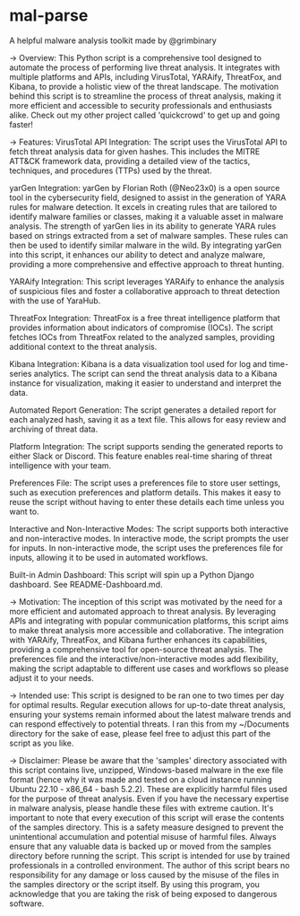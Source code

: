 # mal-parse
A helpful malware analysis toolkit made by @grimbinary

-> Overview: 
This Python script is a comprehensive tool designed to automate the process of performing live threat analysis. It integrates with multiple platforms and APIs, including VirusTotal, YARAify, ThreatFox, and Kibana, to provide a holistic view of the threat landscape. The motivation behind this script is to streamline the process of threat analysis, making it more efficient and accessible to security professionals and enthusiasts alike. Check out my other project called 'quickcrowd' to get up and going faster!

-> Features:
VirusTotal API Integration: The script uses the VirusTotal API to fetch threat analysis data for given hashes. This includes the MITRE ATT&CK framework data, providing a detailed view of the tactics, techniques, and procedures (TTPs) used by the threat.

yarGen Integration: yarGen by Florian Roth (@Neo23x0) is a open source tool in the cybersecurity field, designed to assist in the generation of YARA rules for malware detection. It excels in creating rules that are tailored to identify malware families or classes, making it a valuable asset in malware analysis. The strength of yarGen lies in its ability to generate YARA rules based on strings extracted from a set of malware samples. These rules can then be used to identify similar malware in the wild. By integrating yarGen into this script, it enhances our ability to detect and analyze malware, providing a more comprehensive and effective approach to threat hunting.

YARAify Integration: This script leverages YARAify to enhance the analysis of suspicious files and foster a collaborative approach to threat detection with the use of YaraHub.

ThreatFox Integration: ThreatFox is a free threat intelligence platform that provides information about indicators of compromise (IOCs). The script fetches IOCs from ThreatFox related to the analyzed samples, providing additional context to the threat analysis.

Kibana Integration: Kibana is a data visualization tool used for log and time-series analytics. The script can send the threat analysis data to a Kibana instance for visualization, making it easier to understand and interpret the data.

Automated Report Generation: The script generates a detailed report for each analyzed hash, saving it as a text file. This allows for easy review and archiving of threat data.

Platform Integration: The script supports sending the generated reports to either Slack or Discord. This feature enables real-time sharing of threat intelligence with your team.

Preferences File: The script uses a preferences file to store user settings, such as execution preferences and platform details. This makes it easy to reuse the script without having to enter these details each time unless you want to.

Interactive and Non-Interactive Modes: The script supports both interactive and non-interactive modes. In interactive mode, the script prompts the user for inputs. In non-interactive mode, the script uses the preferences file for inputs, allowing it to be used in automated workflows.

Built-in Admin Dashboard: This script will spin up a Python Django dashboard. See README-Dashboard.md. 

-> Motivation:
The inception of this script was motivated by the need for a more efficient and automated approach to threat analysis. By leveraging APIs and integrating with popular communication platforms, this script aims to make threat analysis more accessible and collaborative. The integration with YARAify, ThreatFox, and Kibana further enhances its capabilities, providing a comprehensive tool for open-source threat analysis. The preferences file and the interactive/non-interactive modes add flexibility, making the script adaptable to different use cases and workflows so please adjust it to your needs. 

-> Intended use: 
This script is designed to be ran one to two times per day for optimal results. Regular execution allows for up-to-date threat analysis, ensuring your systems remain informed about the latest malware trends and can respond effectively to potential threats. I ran this from my ~/Documents directory for the sake of ease, please feel free to adjust this part of the script as you like. 

-> Disclaimer:
Please be aware that the 'samples' directory associated with this script contains live, unzipped, Windows-based malware in the exe file format (hence why it was made and tested on a cloud instance running Ubuntu 22.10 - x86_64 - bash 5.2.2). These are explicitly harmful files used for the purpose of threat analysis. Even if you have the necessary expertise in malware analysis, please handle these files with extreme caution. It's important to note that every execution of this script will erase the contents of the samples directory. This is a safety measure designed to prevent the unintentional accumulation and potential misuse of harmful files. Always ensure that any valuable data is backed up or moved from the samples directory before running the script. This script is intended for use by trained professionals in a controlled environment. The author of this script bears no responsibility for any damage or loss caused by the misuse of the files in the samples directory or the script itself. By using this program, you acknowledge that you are taking the risk of being exposed to dangerous software.
